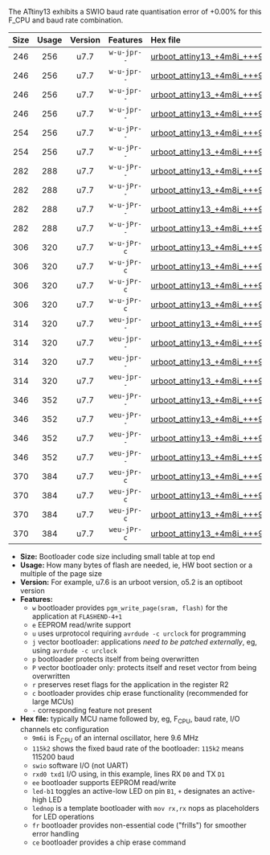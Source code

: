 The ATtiny13 exhibits a SWIO baud rate quantisation error of +0.00% for this F_CPU and baud rate combination.

|Size|Usage|Version|Features|Hex file|
|:-:|:-:|:-:|:-:|:--|
|246|256|u7.7|`w-u-jpr--`|[urboot_attiny13_+4m8i_+++9k6_swio_rxb0_txb1_led+b2.hex](https://raw.githubusercontent.com/stefanrueger/urboot.hex/main/mcus/attiny13/internal_oscillator/fcpu_+4m8i/br_+++9k6/urboot_attiny13_+4m8i_+++9k6_swio_rxb0_txb1_led+b2.hex)|
|246|256|u7.7|`w-u-jpr--`|[urboot_attiny13_+4m8i_+++9k6_swio_rxb0_txb1_lednop.hex](https://raw.githubusercontent.com/stefanrueger/urboot.hex/main/mcus/attiny13/internal_oscillator/fcpu_+4m8i/br_+++9k6/urboot_attiny13_+4m8i_+++9k6_swio_rxb0_txb1_lednop.hex)|
|246|256|u7.7|`w-u-jpr--`|[urboot_attiny13_+4m8i_+++9k6_swio_rxb1_txb0_led+b2.hex](https://raw.githubusercontent.com/stefanrueger/urboot.hex/main/mcus/attiny13/internal_oscillator/fcpu_+4m8i/br_+++9k6/urboot_attiny13_+4m8i_+++9k6_swio_rxb1_txb0_led+b2.hex)|
|246|256|u7.7|`w-u-jpr--`|[urboot_attiny13_+4m8i_+++9k6_swio_rxb1_txb0_lednop.hex](https://raw.githubusercontent.com/stefanrueger/urboot.hex/main/mcus/attiny13/internal_oscillator/fcpu_+4m8i/br_+++9k6/urboot_attiny13_+4m8i_+++9k6_swio_rxb1_txb0_lednop.hex)|
|254|256|u7.7|`w-u-jPr--`|[urboot_attiny13_+4m8i_+++9k6_swio_rxb0_txb1.hex](https://raw.githubusercontent.com/stefanrueger/urboot.hex/main/mcus/attiny13/internal_oscillator/fcpu_+4m8i/br_+++9k6/urboot_attiny13_+4m8i_+++9k6_swio_rxb0_txb1.hex)|
|254|256|u7.7|`w-u-jPr--`|[urboot_attiny13_+4m8i_+++9k6_swio_rxb1_txb0.hex](https://raw.githubusercontent.com/stefanrueger/urboot.hex/main/mcus/attiny13/internal_oscillator/fcpu_+4m8i/br_+++9k6/urboot_attiny13_+4m8i_+++9k6_swio_rxb1_txb0.hex)|
|282|288|u7.7|`w-u-jPr--`|[urboot_attiny13_+4m8i_+++9k6_swio_rxb0_txb1_led+b2_fr.hex](https://raw.githubusercontent.com/stefanrueger/urboot.hex/main/mcus/attiny13/internal_oscillator/fcpu_+4m8i/br_+++9k6/urboot_attiny13_+4m8i_+++9k6_swio_rxb0_txb1_led+b2_fr.hex)|
|282|288|u7.7|`w-u-jPr--`|[urboot_attiny13_+4m8i_+++9k6_swio_rxb0_txb1_lednop_fr.hex](https://raw.githubusercontent.com/stefanrueger/urboot.hex/main/mcus/attiny13/internal_oscillator/fcpu_+4m8i/br_+++9k6/urboot_attiny13_+4m8i_+++9k6_swio_rxb0_txb1_lednop_fr.hex)|
|282|288|u7.7|`w-u-jPr--`|[urboot_attiny13_+4m8i_+++9k6_swio_rxb1_txb0_led+b2_fr.hex](https://raw.githubusercontent.com/stefanrueger/urboot.hex/main/mcus/attiny13/internal_oscillator/fcpu_+4m8i/br_+++9k6/urboot_attiny13_+4m8i_+++9k6_swio_rxb1_txb0_led+b2_fr.hex)|
|282|288|u7.7|`w-u-jPr--`|[urboot_attiny13_+4m8i_+++9k6_swio_rxb1_txb0_lednop_fr.hex](https://raw.githubusercontent.com/stefanrueger/urboot.hex/main/mcus/attiny13/internal_oscillator/fcpu_+4m8i/br_+++9k6/urboot_attiny13_+4m8i_+++9k6_swio_rxb1_txb0_lednop_fr.hex)|
|306|320|u7.7|`w-u-jPr-c`|[urboot_attiny13_+4m8i_+++9k6_swio_rxb0_txb1_led+b2_fr_ce.hex](https://raw.githubusercontent.com/stefanrueger/urboot.hex/main/mcus/attiny13/internal_oscillator/fcpu_+4m8i/br_+++9k6/urboot_attiny13_+4m8i_+++9k6_swio_rxb0_txb1_led+b2_fr_ce.hex)|
|306|320|u7.7|`w-u-jPr-c`|[urboot_attiny13_+4m8i_+++9k6_swio_rxb0_txb1_lednop_fr_ce.hex](https://raw.githubusercontent.com/stefanrueger/urboot.hex/main/mcus/attiny13/internal_oscillator/fcpu_+4m8i/br_+++9k6/urboot_attiny13_+4m8i_+++9k6_swio_rxb0_txb1_lednop_fr_ce.hex)|
|306|320|u7.7|`w-u-jPr-c`|[urboot_attiny13_+4m8i_+++9k6_swio_rxb1_txb0_led+b2_fr_ce.hex](https://raw.githubusercontent.com/stefanrueger/urboot.hex/main/mcus/attiny13/internal_oscillator/fcpu_+4m8i/br_+++9k6/urboot_attiny13_+4m8i_+++9k6_swio_rxb1_txb0_led+b2_fr_ce.hex)|
|306|320|u7.7|`w-u-jPr-c`|[urboot_attiny13_+4m8i_+++9k6_swio_rxb1_txb0_lednop_fr_ce.hex](https://raw.githubusercontent.com/stefanrueger/urboot.hex/main/mcus/attiny13/internal_oscillator/fcpu_+4m8i/br_+++9k6/urboot_attiny13_+4m8i_+++9k6_swio_rxb1_txb0_lednop_fr_ce.hex)|
|314|320|u7.7|`weu-jpr--`|[urboot_attiny13_+4m8i_+++9k6_swio_rxb0_txb1_ee_led+b2.hex](https://raw.githubusercontent.com/stefanrueger/urboot.hex/main/mcus/attiny13/internal_oscillator/fcpu_+4m8i/br_+++9k6/urboot_attiny13_+4m8i_+++9k6_swio_rxb0_txb1_ee_led+b2.hex)|
|314|320|u7.7|`weu-jpr--`|[urboot_attiny13_+4m8i_+++9k6_swio_rxb0_txb1_ee_lednop.hex](https://raw.githubusercontent.com/stefanrueger/urboot.hex/main/mcus/attiny13/internal_oscillator/fcpu_+4m8i/br_+++9k6/urboot_attiny13_+4m8i_+++9k6_swio_rxb0_txb1_ee_lednop.hex)|
|314|320|u7.7|`weu-jpr--`|[urboot_attiny13_+4m8i_+++9k6_swio_rxb1_txb0_ee_led+b2.hex](https://raw.githubusercontent.com/stefanrueger/urboot.hex/main/mcus/attiny13/internal_oscillator/fcpu_+4m8i/br_+++9k6/urboot_attiny13_+4m8i_+++9k6_swio_rxb1_txb0_ee_led+b2.hex)|
|314|320|u7.7|`weu-jpr--`|[urboot_attiny13_+4m8i_+++9k6_swio_rxb1_txb0_ee_lednop.hex](https://raw.githubusercontent.com/stefanrueger/urboot.hex/main/mcus/attiny13/internal_oscillator/fcpu_+4m8i/br_+++9k6/urboot_attiny13_+4m8i_+++9k6_swio_rxb1_txb0_ee_lednop.hex)|
|346|352|u7.7|`weu-jPr--`|[urboot_attiny13_+4m8i_+++9k6_swio_rxb0_txb1_ee_led+b2_fr.hex](https://raw.githubusercontent.com/stefanrueger/urboot.hex/main/mcus/attiny13/internal_oscillator/fcpu_+4m8i/br_+++9k6/urboot_attiny13_+4m8i_+++9k6_swio_rxb0_txb1_ee_led+b2_fr.hex)|
|346|352|u7.7|`weu-jPr--`|[urboot_attiny13_+4m8i_+++9k6_swio_rxb0_txb1_ee_lednop_fr.hex](https://raw.githubusercontent.com/stefanrueger/urboot.hex/main/mcus/attiny13/internal_oscillator/fcpu_+4m8i/br_+++9k6/urboot_attiny13_+4m8i_+++9k6_swio_rxb0_txb1_ee_lednop_fr.hex)|
|346|352|u7.7|`weu-jPr--`|[urboot_attiny13_+4m8i_+++9k6_swio_rxb1_txb0_ee_led+b2_fr.hex](https://raw.githubusercontent.com/stefanrueger/urboot.hex/main/mcus/attiny13/internal_oscillator/fcpu_+4m8i/br_+++9k6/urboot_attiny13_+4m8i_+++9k6_swio_rxb1_txb0_ee_led+b2_fr.hex)|
|346|352|u7.7|`weu-jPr--`|[urboot_attiny13_+4m8i_+++9k6_swio_rxb1_txb0_ee_lednop_fr.hex](https://raw.githubusercontent.com/stefanrueger/urboot.hex/main/mcus/attiny13/internal_oscillator/fcpu_+4m8i/br_+++9k6/urboot_attiny13_+4m8i_+++9k6_swio_rxb1_txb0_ee_lednop_fr.hex)|
|370|384|u7.7|`weu-jPr-c`|[urboot_attiny13_+4m8i_+++9k6_swio_rxb0_txb1_ee_led+b2_fr_ce.hex](https://raw.githubusercontent.com/stefanrueger/urboot.hex/main/mcus/attiny13/internal_oscillator/fcpu_+4m8i/br_+++9k6/urboot_attiny13_+4m8i_+++9k6_swio_rxb0_txb1_ee_led+b2_fr_ce.hex)|
|370|384|u7.7|`weu-jPr-c`|[urboot_attiny13_+4m8i_+++9k6_swio_rxb0_txb1_ee_lednop_fr_ce.hex](https://raw.githubusercontent.com/stefanrueger/urboot.hex/main/mcus/attiny13/internal_oscillator/fcpu_+4m8i/br_+++9k6/urboot_attiny13_+4m8i_+++9k6_swio_rxb0_txb1_ee_lednop_fr_ce.hex)|
|370|384|u7.7|`weu-jPr-c`|[urboot_attiny13_+4m8i_+++9k6_swio_rxb1_txb0_ee_led+b2_fr_ce.hex](https://raw.githubusercontent.com/stefanrueger/urboot.hex/main/mcus/attiny13/internal_oscillator/fcpu_+4m8i/br_+++9k6/urboot_attiny13_+4m8i_+++9k6_swio_rxb1_txb0_ee_led+b2_fr_ce.hex)|
|370|384|u7.7|`weu-jPr-c`|[urboot_attiny13_+4m8i_+++9k6_swio_rxb1_txb0_ee_lednop_fr_ce.hex](https://raw.githubusercontent.com/stefanrueger/urboot.hex/main/mcus/attiny13/internal_oscillator/fcpu_+4m8i/br_+++9k6/urboot_attiny13_+4m8i_+++9k6_swio_rxb1_txb0_ee_lednop_fr_ce.hex)|

- **Size:** Bootloader code size including small table at top end
- **Usage:** How many bytes of flash are needed, ie, HW boot section or a multiple of the page size
- **Version:** For example, u7.6 is an urboot version, o5.2 is an optiboot version
- **Features:**
  + `w` bootloader provides `pgm_write_page(sram, flash)` for the application at `FLASHEND-4+1`
  + `e` EEPROM read/write support
  + `u` uses urprotocol requiring `avrdude -c urclock` for programming
  + `j` vector bootloader: applications *need to be patched externally*, eg, using `avrdude -c urclock`
  + `p` bootloader protects itself from being overwritten
  + `P` vector bootloader only: protects itself and reset vector from being overwritten
  + `r` preserves reset flags for the application in the register R2
  + `c` bootloader provides chip erase functionality (recommended for large MCUs)
  + `-` corresponding feature not present
- **Hex file:** typically MCU name followed by, eg, F<sub>CPU</sub>, baud rate, I/O channels etc configuration
  + `9m6i` is F<sub>CPU</sub> of an internal oscillator, here 9.6 MHz
  + `115k2` shows the fixed baud rate of the bootloader: `115k2` means 115200 baud
  + `swio` software I/O (not UART)
  + `rxd0 txd1` I/O using, in this example, lines RX `D0` and TX `D1`
  + `ee` bootloader supports EEPROM read/write
  + `led-b1` toggles an active-low LED on pin `B1`, `+` designates an active-high LED
  + `lednop` is a template bootloader with `mov rx,rx` nops as placeholders for LED operations
  + `fr` bootloader provides non-essential code ("frills") for smoother error handling
  + `ce` bootloader provides a chip erase command
